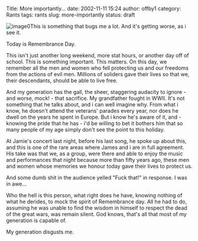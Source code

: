 Title: More importantly...
date: 2002-11-11 15:24
author: offby1
category: Rants
tags: rants
slug: more-importantly
status: draft

![image0](/images/poppy.gif)This is something that bugs me a lot. And it's getting worse, as i see it.

Today is Remembrance Day.

This isn't just another long weekend, more stat hours, or another day off of school. This is something important. This matters. On this day, we remember all the men and women who fell protecting us and our freedoms from the actions of evil men. Millions of soliders gave their lives so that we, their descendants, should be able to live free.

And my generation has the gall, the sheer, staggering audacity to ignore - and worse, mock! - that sacrifice. My grandfather fought in WWII. It's not something that he talks about, and i can well imagine why. From what i know, he doesn't attend the veterans' parades every year, nor does he dwell on the years he spent in Europe. But i know he's aware of it, and - knowing the pride that he has - i'd be willing to bet it bothers him that so many people of my age simply don't see the point to this holiday.

At Jamie's concert last night, before his last song, he spoke up about this, and this is one of the rare areas where James and i are in full agreement. His take was that we, as a group, were there and able to enjoy the music and performances that night because more than fifty years ago, these men and women whose memories we honour today gave their lives to protect us.

And some dumb shit in the audience yelled "Fuck that!" in response. I was in awe\...

Who the hell is this person, what right does he have, knowing nothing of what he derides, to mock the spirit of Remembrance day. All he had to do, assuming he was unable to find the wisdom in himself to respect the dead of the great wars, was remain silent. God knows, that's all that most of my generation is capable of.

My generation disgusts me.
